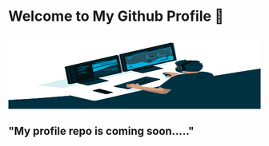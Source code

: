 # Welcome to My Github Profile 👋
<div align="center">
  <img height="150" width="650" src="asset/iconic.gif"  />
</div>


## "My profile repo is coming soon....." 
